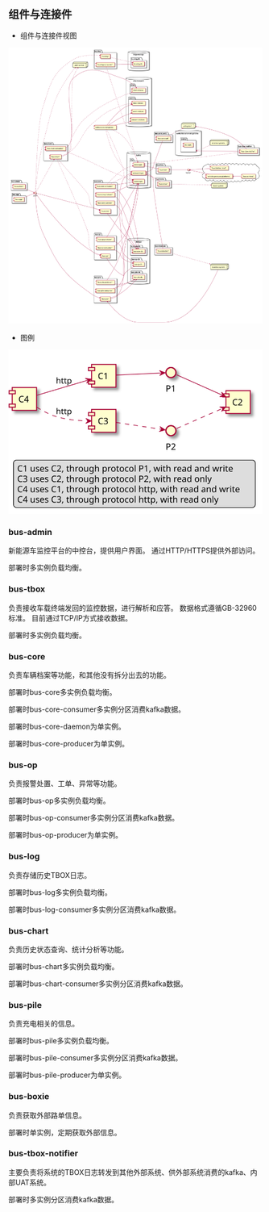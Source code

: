 ## 组件与连接件

* 组件与连接件视图

![image](./component-and-connector.svg)

* 图例

![image](./component-and-connector-legend.svg)

### bus-admin

新能源车监控平台的中控台，提供用户界面。
通过HTTP/HTTPS提供外部访问。

部署时多实例负载均衡。

### bus-tbox

负责接收车载终端发回的监控数据，进行解析和应答。
数据格式遵循GB-32960标准。
目前通过TCP/IP方式接收数据。

部署时多实例负载均衡。

### bus-core

负责车辆档案等功能，和其他没有拆分出去的功能。

部署时bus-core多实例负载均衡。

部署时bus-core-consumer多实例分区消费kafka数据。

部署时bus-core-daemon为单实例。

部署时bus-core-producer为单实例。

### bus-op

负责报警处置、工单、异常等功能。

部署时bus-op多实例负载均衡。

部署时bus-op-consumer多实例分区消费kafka数据。

部署时bus-op-producer为单实例。

### bus-log

负责存储历史TBOX日志。

部署时bus-log多实例负载均衡。

部署时bus-log-consumer多实例分区消费kafka数据。

### bus-chart

负责历史状态查询、统计分析等功能。

部署时bus-chart多实例负载均衡。

部署时bus-chart-consumer多实例分区消费kafka数据。

### bus-pile

负责充电相关的信息。

部署时bus-pile多实例负载均衡。

部署时bus-pile-consumer多实例分区消费kafka数据。

部署时bus-pile-producer为单实例。

### bus-boxie

负责获取外部路单信息。

部署时单实例，定期获取外部信息。

### bus-tbox-notifier

主要负责将系统的TBOX日志转发到其他外部系统、供外部系统消费的kafka、内部UAT系统。

部署时多实例分区消费kafka数据。

